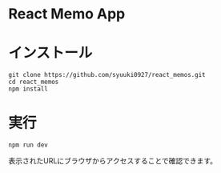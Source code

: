 # React Memo App

# インストール

```
git clone https://github.com/syuuki0927/react_memos.git
cd react_memos
npm install
```

# 実行

```
npm run dev
```

表示されたURLにブラウザからアクセスすることで確認できます。
